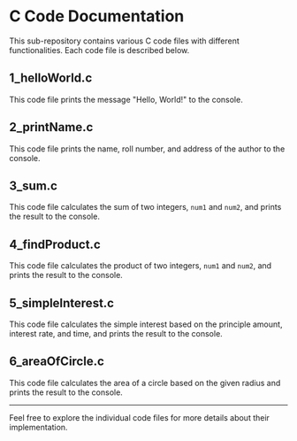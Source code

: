 # C Code Documentation

This sub-repository contains various C code files with different functionalities. Each code file is described below.

## 1_helloWorld.c

This code file prints the message "Hello, World!" to the console.

## 2_printName.c

This code file prints the name, roll number, and address of the author to the console.

## 3_sum.c

This code file calculates the sum of two integers, `num1` and `num2`, and prints the result to the console.

## 4_findProduct.c

This code file calculates the product of two integers, `num1` and `num2`, and prints the result to the console.

## 5_simpleInterest.c

This code file calculates the simple interest based on the principle amount, interest rate, and time, and prints the result to the console.

## 6_areaOfCircle.c

This code file calculates the area of a circle based on the given radius and prints the result to the console.

---

Feel free to explore the individual code files for more details about their implementation.
